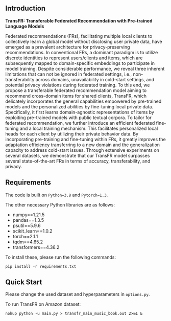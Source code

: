
## Introduction

**TransFR: Transferable Federated Recommendation with Pre-trained Language Models**


Federated recommendations (FRs), facilitating multiple local clients to collectively learn a global model without disclosing user private data, have emerged as a prevalent architecture for privacy-preserving recommendations. In conventional FRs, a dominant paradigm is to utilize discrete identities to represent users/clients and items, which are subsequently mapped to domain-specific embeddings to participate in model training. Despite considerable performance, we reveal three inherent limitations that can not be ignored in federated settings, i.e., non-transferability across domains, unavailability in cold-start settings, and potential privacy violations during federated training. To this end, we propose a transferable federated recommendation model aiming to recommend cross-domain items for shared clients, TransFR, which delicately incorporates the general capabilities empowered by pre-trained models and the personalized abilities by fine-tuning local private data. Specifically, it first learns domain-agnostic representations of items by exploiting pre-trained models with public textual corpora. To tailor for federated recommendation, we further introduce an efficient federated fine-tuning and a local training mechanism. This facilitates personalized local heads for each client by utilizing their private behavior data. By incorporating pre-training and fine-tuning within FRs, it greatly improves the adaptation efficiency transferring to a new domain and the generalization capacity to address cold-start issues. Through extensive experiments on several datasets, we demonstrate that our TransFR model surpasses several state-of-the-art FRs in terms of accuracy, transferability, and privacy.

## Requirements

The code is built on `Python=3.8` and `Pytorch=1.3`.

The other necessary Python libraries are as follows:

* numpy==1.21.5
* pandas==1.3.5
* psutil==5.9.6
* scikit_learn==1.0.2
* torch==2.1.1
* tqdm==4.65.2
* transformers==4.36.2

To install these, please run the following commands:

  `pip install -r requirements.txt`
  

## Quick Start

Please change the used dataset and hyperparameters in `options.py`.

To run TransFR on Amazon dataset:

  `nohup python -u main.py > transfr_main_music_book.out 2>&1 &`

